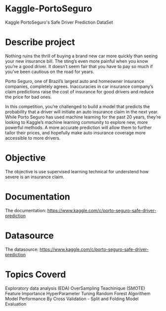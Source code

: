 # Kaggle-PortoSeguro
Kaggle PortoSeguro's Safe Driver Prediction DataSet

# Describe project
Nothing ruins the thrill of buying a brand new car more quickly than seeing your new insurance bill. The sting’s even more painful when you know you’re a good driver. It doesn’t seem fair that you have to pay so much if you’ve been cautious on the road for years.

Porto Seguro, one of Brazil’s largest auto and homeowner insurance companies, completely agrees. Inaccuracies in car insurance company’s claim predictions raise the cost of insurance for good drivers and reduce the price for bad ones.

In this competition, you’re challenged to build a model that predicts the probability that a driver will initiate an auto insurance claim in the next year. While Porto Seguro has used machine learning for the past 20 years, they’re looking to Kaggle’s machine learning community to explore new, more powerful methods. A more accurate prediction will allow them to further tailor their prices, and hopefully make auto insurance coverage more accessible to more drivers.

# Objective
The objective is use supervised learning technical for understend how severe is an insurance claim.

# Documentation
The documentation: https://www.kaggle.com/c/porto-seguro-safe-driver-prediction

# Datasource
The datasource: https://www.kaggle.com/c/porto-seguro-safe-driver-prediction

# Topics Coverd
Exploratory data analysis (EDA) 
OverSampling Teachinique (SMOTE) 
Feature Importance
HyperParameter Tuning 
Random Forest Algorithem 
Model Performance By Cross Validation - Split and Folding 
Model Evaluation 
